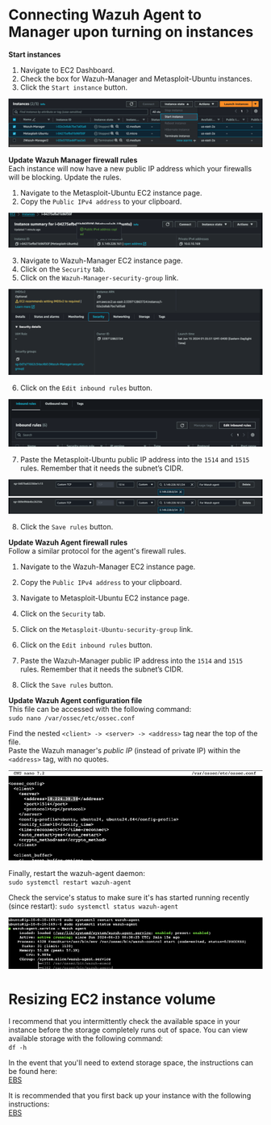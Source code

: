 # Connecting Wazuh Agent to Manager upon turning on instances

**Start instances**<br>
1. Navigate to EC2 Dashboard. 
2. Check the box for Wazuh-Manager and Metasploit-Ubuntu instances.
3. Click the `Start instance` button. 

![start-instances](./assets/maintenance-screenshots/start-instances.png)


**Update Wazuh Manager firewall rules**<br>
Each instance will now have a new public IP address which your firewalls will be blocking. Update the rules.

1. Navigate to the Metasploit-Ubuntu EC2 instance page. 
2. Copy the `Public IPv4 address` to your clipboard.

![copy-Metasploit-IP](./assets/maintenance-screenshots/copy-Metasploit-IP.png)

3. Navigate to Wazuh-Manager EC2 instance page.
4. Click on the `Security` tab.
5. Click on the `Wazuh-Manager-security-group` link.

![Wazuh-Manager-security-groups](./assets/maintenance-screenshots/Wazuh-Manager-security-groups.png)

6. Click on the `Edit inbound rules` button.

![manager-edit-inbound-rules](./assets/maintenance-screenshots/manager-edit-inbound-rules.png)

7. Paste the Metasploit-Ubuntu public IP address into the `1514` and `1515` rules. Remember that it needs the subnet’s CIDR.

![manager-rules-1514](./assets/maintenance-screenshots/manager-rules-1514.png)<br>
![manager-rules-1515](./assets/maintenance-screenshots/manager-rules-1515.png)

8. Click the `Save rules` button.


**Update Wazuh Agent firewall rules**<br>
Follow a similar protocol for the agent's firewall rules.

1. Navigate to the Wazuh-Manager EC2 instance page. 
2. Copy the `Public IPv4 address` to your clipboard.

3. Navigate to Metasploit-Ubuntu EC2 instance page.
4. Click on the `Security` tab.
5. Click on the `Metasploit-Ubuntu-security-group` link.
6. Click on the `Edit inbound rules` button.
7. Paste the Wazuh-Manager public IP address into the `1514` and `1515` rules. Remember that it needs the subnet’s CIDR.

8. Click the `Save rules` button.


**Update Wazuh Agent configuration file**<br>
This file can be accessed with the following command:<br>
`sudo nano /var/ossec/etc/ossec.conf`

Find the nested `<client> -> <server> -> <address>` tag near the top of the file.<br>
Paste the Wazuh manager's _public IP_ (instead of private IP) within the `<address>` tag, with no quotes.

![wazuh-agent-config](./assets/maintenance-screenshots/wazuh-agent-config.png)

Finally, restart the wazuh-agent daemon:<br>
`sudo systemctl restart wazuh-agent`

Check the service's status to make sure it's has started running recently (since restart):
`sudo systemctl status wazuh-agent`

![restart-agent-daemon](./assets/maintenance-screenshots/restart-agent-daemon.png)




# Resizing EC2 instance volume
I recommend that you intermittently check the available space in your instance before the storage completely runs out of space. You can view available storage with the following command:<br>
`df -h`

In the event that you'll need to extend storage space, the instructions can be found here:<br>
[EBS](EBS.md#modify-volume)

It is recommended that you first back up your instance with the following instructions:<br>
[EBS](EBS.md#create-volume-snapshot)


